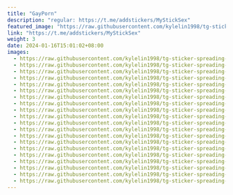 ```yaml
---
title: "GayPorn"
description: "regular: https://t.me/addstickers/MyStickSex"
featured_image: "https://raw.githubusercontent.com/kylelin1998/tg-sticker-spreading-worldwide-images/main/img/2c71fa85-e95e-435b-a124-0cca28b12d91.jpg"
link: "https://t.me/addstickers/MyStickSex"
weight: 3
date: 2024-01-16T15:01:02+08:00
images:
  - https://raw.githubusercontent.com/kylelin1998/tg-sticker-spreading-worldwide-images/main/img/2c71fa85-e95e-435b-a124-0cca28b12d91.jpg
  - https://raw.githubusercontent.com/kylelin1998/tg-sticker-spreading-worldwide-images/main/img/3d6548c4-6398-4619-845e-4750950b1e3a.jpg
  - https://raw.githubusercontent.com/kylelin1998/tg-sticker-spreading-worldwide-images/main/img/84791b20-d61d-4a87-bb73-fc68e4c67939.jpg
  - https://raw.githubusercontent.com/kylelin1998/tg-sticker-spreading-worldwide-images/main/img/57c11382-9326-4405-b452-52023f64ba0d.jpg
  - https://raw.githubusercontent.com/kylelin1998/tg-sticker-spreading-worldwide-images/main/img/95c7cfb2-f78d-49df-8271-c819de74853f.jpg
  - https://raw.githubusercontent.com/kylelin1998/tg-sticker-spreading-worldwide-images/main/img/fd9ab06b-7599-4584-a9f7-c6377b5f758e.jpg
  - https://raw.githubusercontent.com/kylelin1998/tg-sticker-spreading-worldwide-images/main/img/65780e57-865c-4358-ae6e-4ba71638d05c.jpg
  - https://raw.githubusercontent.com/kylelin1998/tg-sticker-spreading-worldwide-images/main/img/dfcd1753-2f22-4564-8545-421f9838bead.jpg
  - https://raw.githubusercontent.com/kylelin1998/tg-sticker-spreading-worldwide-images/main/img/afe785d3-8b2c-4686-b9e8-b7029468a488.jpg
  - https://raw.githubusercontent.com/kylelin1998/tg-sticker-spreading-worldwide-images/main/img/bd7106d6-90e1-4276-be77-98c6dd2e006f.jpg
  - https://raw.githubusercontent.com/kylelin1998/tg-sticker-spreading-worldwide-images/main/img/6787ae5f-2b61-456e-a5d4-dab1d4f680cc.jpg
  - https://raw.githubusercontent.com/kylelin1998/tg-sticker-spreading-worldwide-images/main/img/c8027187-2375-4395-adaf-2d4ec642cb78.jpg
  - https://raw.githubusercontent.com/kylelin1998/tg-sticker-spreading-worldwide-images/main/img/0c741ac3-06e9-46bd-b5eb-3257297a93a1.jpg
  - https://raw.githubusercontent.com/kylelin1998/tg-sticker-spreading-worldwide-images/main/img/14c0f2db-b775-4566-8d39-d313431478d7.jpg
  - https://raw.githubusercontent.com/kylelin1998/tg-sticker-spreading-worldwide-images/main/img/1c50f49e-9688-4a83-aa1e-4ec3cdc964b3.jpg
  - https://raw.githubusercontent.com/kylelin1998/tg-sticker-spreading-worldwide-images/main/img/710b61de-92ce-438b-9f8e-0982db0b4f72.jpg
  - https://raw.githubusercontent.com/kylelin1998/tg-sticker-spreading-worldwide-images/main/img/61841fd2-dcbe-44e9-a4b2-649b86599a0a.jpg
  - https://raw.githubusercontent.com/kylelin1998/tg-sticker-spreading-worldwide-images/main/img/fd346077-ba8d-40e8-a229-acb1c2e1535a.jpg
  - https://raw.githubusercontent.com/kylelin1998/tg-sticker-spreading-worldwide-images/main/img/c3189d56-38cf-4f56-8ccf-4930cda123d4.jpg
  - https://raw.githubusercontent.com/kylelin1998/tg-sticker-spreading-worldwide-images/main/img/37c95f7c-028a-4238-9b8c-6ac4b6fadda0.jpg
---
```

